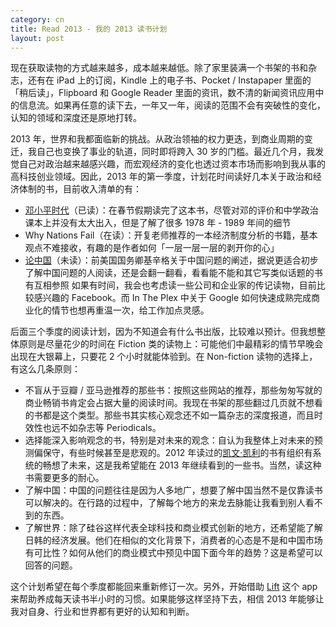 ```yaml
---
category: cn
title: Read 2013 - 我的 2013 读书计划
layout: post
---
```


现在获取读物的方式越来越多，成本越来越低。除了家里装满一个书架的书和杂志，还有在 iPad 上的订阅，Kindle 上的电子书、Pocket / Instapaper 里面的「稍后读」，Flipboard 和 Google Reader 里面的资讯，数不清的新闻资讯应用中的信息流。如果再任意的读下去，一年又一年，阅读的范围不会有突破性的变化，认知的领域和深度还是原地打转。

2013 年，世界和我都面临新的挑战。从政治领袖的权力更迭，到商业周期的变迁，我自己也变换了事业的轨道，同时即将跨入 30 岁的门槛。最近几个月，我发觉自己对政治越来越感兴趣，而宏观经济的变化也透过资本市场而影响到我从事的高科技创业领域。因此，2013 年的第一季度，计划花时间读好几本关于政治和经济体制的书，目前收入清单的有：


* [邓小平时代](https://www.amazon.cn/mn/detailApp/ref=as_li_ss_til?asin=B00AIDB10C&tag=neozhang-23&camp=404&creative=2024&linkCode=am1&creativeASIN=B00AIDB10C&adid=1FGP1MB1APP6WNYW8SYR&)（已读）：在春节假期读完了这本书，尽管对邓的评价和中学政治课本上并没有太大出入，但是了解了很多 1978 年 - 1989 年间的细节
* Why Nations Fail（在读）：开复老师推荐的一本经济制度分析的书籍，基本观点不难接收，有趣的是作者如何「一层一层一层的剥开你的心」
* [论中国](https://www.amazon.cn/mn/detailApp/ref=as_li_ss_til?asin=B009AL1FPE&tag=neozhang-23&camp=404&creative=2024&linkCode=am1&creativeASIN=B009AL1FPE&adid=04YP9TDW0ZP0RJHRH1F9&)（未读）：前美国国务卿基辛格关于中国问题的阐述，据说更适合初步了解中国问题的人阅读，还是会翻一翻看，看看能不能和其它写类似话题的书有互相参照
如果有时间，我会也考虑读一些公司和企业家的传记读物，目前比较感兴趣的 Facebook。而 In The Plex 中关于 Google 如何快速成熟完成商业化的情节也想再重温一次，给工作加点灵感。

后面三个季度的阅读计划，因为不知道会有什么书出版，比较难以预计。但我想整体原则是尽量花少的时间在 Fiction 类的读物上：可能他们中最精彩的情节早晚会出现在大银幕上，只要花 2 个小时就能体验到。在 Non-fiction 读物的选择上，有这么几条原则：

* 不盲从于豆瓣 / 亚马逊推荐的那些书：按照这些网站的推荐，那些匆匆写就的商业畅销书肯定会占据大量的阅读时间。我现在书架的那些翻过几页就不想看的书都是这个类型。那些书其实核心观念还不如一篇杂志的深度报道，而且时效性也远不如杂志等 Periodicals。
* 选择能深入影响观念的书，特别是对未来的观念：自认为我整体上对未来的预测偏保守，有些时候甚至是悲观的。2012 年读过的[凯文·凯利](http://www.amazon.cn/s/?_encoding=UTF8&camp=536&creative=3132&field-keywords=%E5%87%AF%E6%96%87%20%E5%87%AF%E5%88%A9&linkCode=ur2&tag=neozhang-23&url=search-alias%3Daps)的书有组织有系统的畅想了未来，这是我希望能在 2013 年继续看到的一些书。当然，读这种书需要更多的耐心。
* 了解中国：中国的问题往往是因为人多地广，想要了解中国当然不是仅靠读书可以解决的。在行路的过程中，了解每个地方的来龙去脉能让我看到别人看不到的东西。
* 了解世界：除了硅谷这样代表全球科技和商业模式创新的地方，还希望能了解日韩的经济发展。他们在相似的文化背景下，消费者的心态是不是和中国市场有可比性？如何从他们的商业模式中预见中国下面今年的趋势？这是希望可以回答的问题。

这个计划希望在每个季度都能回来重新修订一次。另外，开始借助 [Lift](http://lift.do) 这个 app 来帮助养成每天读书半小时的习惯。如果能够这样坚持下去，相信 2013 年能够让我对自身、行业和世界都有更好的认知和判断。